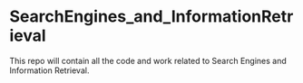 # SearchEngines_and_InformationRetrieval
This repo will contain all the code and work related to Search Engines and Information Retrieval.
